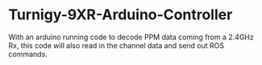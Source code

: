 # Turnigy-9XR-Arduino-Controller
With an arduino running code to decode PPM data coming from a 2.4GHz Rx, this code will also read in the channel data and send out ROS commands.
